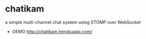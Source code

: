 chatikam
========

a simple multi-channel chat system using STOMP over WebSocket


* DEMO http://chatikam.herokuapp.com/
